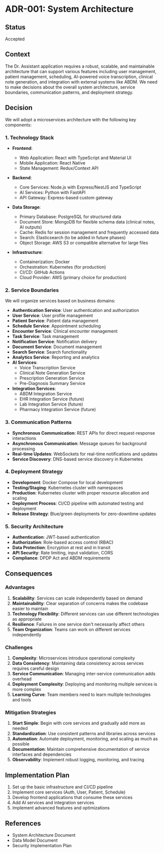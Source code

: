 # ADR-001: System Architecture

## Status

Accepted

## Context

The Dr. Assistant application requires a robust, scalable, and maintainable architecture that can support various features including user management, patient management, scheduling, AI-powered voice transcription, clinical note generation, and integration with external systems like ABDM. We need to make decisions about the overall system architecture, service boundaries, communication patterns, and deployment strategy.

## Decision

We will adopt a microservices architecture with the following key components:

### 1. Technology Stack

- **Frontend**:
  - Web Application: React with TypeScript and Material UI
  - Mobile Application: React Native
  - State Management: Redux/Context API

- **Backend**:
  - Core Services: Node.js with Express/NestJS and TypeScript
  - AI Services: Python with FastAPI
  - API Gateway: Express-based custom gateway

- **Data Storage**:
  - Primary Database: PostgreSQL for structured data
  - Document Store: MongoDB for flexible schema data (clinical notes, AI outputs)
  - Cache: Redis for session management and frequently accessed data
  - Search: Elasticsearch (to be added in future phases)
  - Object Storage: AWS S3 or compatible alternative for large files

- **Infrastructure**:
  - Containerization: Docker
  - Orchestration: Kubernetes (for production)
  - CI/CD: GitHub Actions
  - Cloud Provider: AWS (primary choice for production)

### 2. Service Boundaries

We will organize services based on business domains:

- **Authentication Service**: User authentication and authorization
- **User Service**: User profile management
- **Patient Service**: Patient data management
- **Schedule Service**: Appointment scheduling
- **Encounter Service**: Clinical encounter management
- **Task Service**: Task management
- **Notification Service**: Notification delivery
- **Document Service**: Document management
- **Search Service**: Search functionality
- **Analytics Service**: Reporting and analytics
- **AI Services**:
  - Voice Transcription Service
  - Clinical Note Generation Service
  - Prescription Generation Service
  - Pre-Diagnosis Summary Service
- **Integration Services**:
  - ABDM Integration Service
  - EHR Integration Service (future)
  - Lab Integration Service (future)
  - Pharmacy Integration Service (future)

### 3. Communication Patterns

- **Synchronous Communication**: REST APIs for direct request-response interactions
- **Asynchronous Communication**: Message queues for background processing
- **Real-time Updates**: WebSockets for real-time notifications and updates
- **Service Discovery**: DNS-based service discovery in Kubernetes

### 4. Deployment Strategy

- **Development**: Docker Compose for local development
- **Testing/Staging**: Kubernetes cluster with namespaces
- **Production**: Kubernetes cluster with proper resource allocation and scaling
- **Deployment Process**: CI/CD pipeline with automated testing and deployment
- **Release Strategy**: Blue/green deployments for zero-downtime updates

### 5. Security Architecture

- **Authentication**: JWT-based authentication
- **Authorization**: Role-based access control (RBAC)
- **Data Protection**: Encryption at rest and in transit
- **API Security**: Rate limiting, input validation, CORS
- **Compliance**: DPDP Act and ABDM requirements

## Consequences

### Advantages

1. **Scalability**: Services can scale independently based on demand
2. **Maintainability**: Clear separation of concerns makes the codebase easier to maintain
3. **Technology Flexibility**: Different services can use different technologies as appropriate
4. **Resilience**: Failures in one service don't necessarily affect others
5. **Team Organization**: Teams can work on different services independently

### Challenges

1. **Complexity**: Microservices introduce operational complexity
2. **Data Consistency**: Maintaining data consistency across services requires careful design
3. **Service Communication**: Managing inter-service communication adds overhead
4. **Deployment Complexity**: Deploying and monitoring multiple services is more complex
5. **Learning Curve**: Team members need to learn multiple technologies and tools

### Mitigation Strategies

1. **Start Simple**: Begin with core services and gradually add more as needed
2. **Standardization**: Use consistent patterns and libraries across services
3. **Automation**: Automate deployment, monitoring, and scaling as much as possible
4. **Documentation**: Maintain comprehensive documentation of service interfaces and dependencies
5. **Observability**: Implement robust logging, monitoring, and tracing

## Implementation Plan

1. Set up the basic infrastructure and CI/CD pipeline
2. Implement core services (Auth, User, Patient, Schedule)
3. Develop frontend applications that consume these services
4. Add AI services and integration services
5. Implement advanced features and optimizations

## References

- System Architecture Document
- Data Model Document
- Security Implementation Plan

